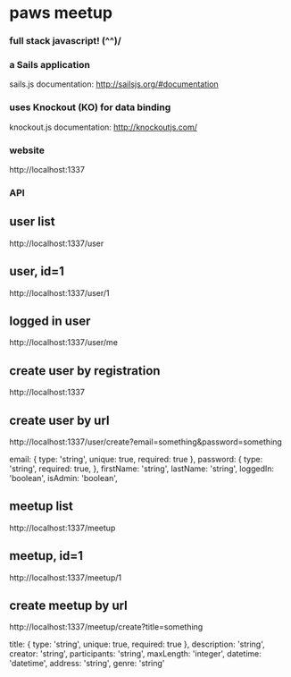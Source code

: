 # paws meetup
### full stack javascript! \(^^)/
### a Sails application
sails.js documentation: http://sailsjs.org/#documentation

### uses Knockout (KO) for data binding
knockout.js documentation: http://knockoutjs.com/

### website
http://localhost:1337

### API
## user list
http://localhost:1337/user

## user, id=1
http://localhost:1337/user/1

## logged in user
http://localhost:1337/user/me

## create user by registration
http://localhost:1337

## create user by url
http://localhost:1337/user/create?email=something&password=something

email: {
	type: 'string',
	unique: true,
	required: true
},
password: {
	type: 'string',
	required: true,
},
firstName: 'string',
lastName: 'string',
loggedIn: 'boolean',
isAdmin: 'boolean',

## meetup list
http://localhost:1337/meetup

## meetup, id=1
http://localhost:1337/meetup/1

## create meetup by url
http://localhost:1337/meetup/create?title=something

title: {
	type: 'string',
	unique: true,
	required: true
},
description: 'string',
creator: 'string',
participants: 'string',
maxLength: 'integer',
datetime: 'datetime',
address: 'string',
genre: 'string'